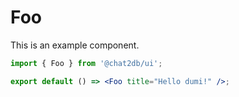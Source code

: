 # Foo

This is an example component.

```jsx
import { Foo } from '@chat2db/ui';

export default () => <Foo title="Hello dumi!" />;
```
